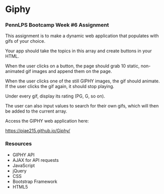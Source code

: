# Giphy
### PennLPS Bootcamp Week #6 Assignment

This assignment is to make a dynamic web application that populates with gifs of your choice. 

Your app should take the topics in this array and create buttons in your HTML.

When the user clicks on a button, the page should grab 10 static, non-animated gif images and append them on the page.

When the user clicks one of the still GIPHY images, the gif should animate. If the user clicks the gif again, it should stop playing.

Under every gif, display its rating (PG, G, so on).

The user can also input values to search for their own gifs, which will then be added to the current array.

Access the GIPHY web application here:

https://pjae215.github.io/Giphy/


### Resources

* GIPHY API
* AJAX for API requests
* JavaScript
* jQuery
* CSS
* Bootstrap Framework
* HTML5